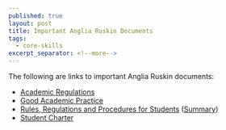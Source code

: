 ```yaml
---
published: true
layout: post
title: Important Anglia Ruskin Documents
tags:
  - core-skills
excerpt_separator: <!--more-->
---
```

The following are links to important Anglia Ruskin documents:

<ul>
<li><a href="http://web.anglia.ac.uk/anet/academic/public/academic_regs.pdf">Academic Regulations</a></li>
<li><a href="http://anglia.libguides.com/GAP">Good Academic Practice</a></li>
<li><a href="http://web.anglia.ac.uk/anet/staff/sec_clerk/RulesandRegs19thEditionJULY2016.pdf">Rules, Regulations and Procedures for Students</a> (<a href="http://web.anglia.ac.uk/anet/student_services/public/Rules-Regulations-V2.0-2015-WEB.pdf">Summary</a>)</li>
<li><a href="http://web.anglia.ac.uk/anet/student_services/public/student-charter.pdf">Student Charter</a></li>
    </ul>   
<!--more-->
